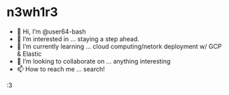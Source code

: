 # n3wh1r3

- 👋 Hi, I’m @user64-bash
- 👀 I’m interested in ... staying a step ahead.
- 🌱 I’m currently learning ... cloud computing/netork deployment w/ GCP & Elastic
- 💞️ I’m looking to collaborate on ... anything interesting
- 📫 How to reach me ... search!


<!---
user64-bash/user64-bash is a ✨ special ✨ repository because its `README.md` (this file) appears on your GitHub profile.
You can click the Preview link to take a look at your changes.
--->


:3
